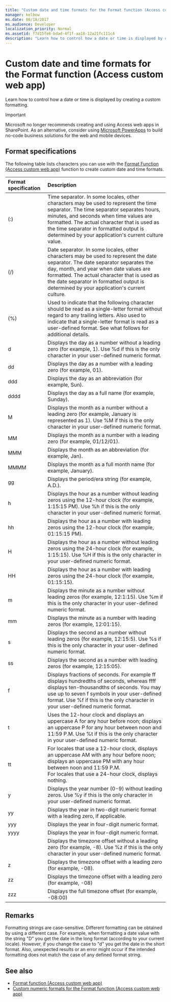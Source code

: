 ```yaml
---
title: "Custom date and time formats for the Format function (Access custom web app)" 
manager: kelbow
ms.date: 08/18/2017
ms.audience: Developer
localization_priority: Normal
ms.assetid: f7d15fe6-bdad-4f1f-aa18-12a21fc111c4
description: "Learn how to control how a date or time is displayed by creating a custom formatting."
---
```


# Custom date and time formats for the Format function (Access custom web app)

Learn how to control how a date or time is displayed by creating a custom formatting.
  
> [!IMPORTANT]
> Microsoft no longer recommends creating and using Access web apps in SharePoint. As an alternative, consider using [Microsoft PowerApps](https://powerapps.microsoft.com/en-us/) to build no-code business solutions for the web and mobile devices. 
  
## Format specifications

The following table lists characters you can use with the [Format Function (Access custom web app)](format-function-access-custom-web-app.md) function to create custom date and time formats. 
  
|**Format specification**|**Description**|
|:-----|:-----|
|(:)  <br/> |Time separator. In some locales, other characters may be used to represent the time separator. The time separator separates hours, minutes, and seconds when time values are formatted. The actual character that is used as the time separator in formatted output is determined by your application's current culture value.  <br/> |
|(/)  <br/> |Date separator. In some locales, other characters may be used to represent the date separator. The date separator separates the day, month, and year when date values are formatted. The actual character that is used as the date separator in formatted output is determined by your application's current culture.  <br/> |
|(%)  <br/> |Used to indicate that the following character should be read as a single-letter format without regard to any trailing letters. Also used to indicate that a single-letter format is read as a user-defined format. See what follows for additional details.  <br/> |
|d  <br/> |Displays the day as a number without a leading zero (for example, 1). Use %d if this is the only character in your user-defined numeric format.  <br/> |
|dd  <br/> |Displays the day as a number with a leading zero (for example, 01).  <br/> |
|ddd  <br/> |Displays the day as an abbreviation (for example, Sun).  <br/> |
|dddd  <br/> |Displays the day as a full name (for example, Sunday).  <br/> |
|M  <br/> |Displays the month as a number without a leading zero (for example, January is represented as 1). Use %M if this is the only character in your user-defined numeric format.  <br/> |
|MM  <br/> |Displays the month as a number with a leading zero (for example, 01/12/01).  <br/> |
|MMM  <br/> |Displays the month as an abbreviation (for example, Jan).  <br/> |
|MMMM  <br/> |Displays the month as a full month name (for example, January).  <br/> |
|gg  <br/> |Displays the period/era string (for example, A.D.).  <br/> |
|h  <br/> |Displays the hour as a number without leading zeros using the 12-hour clock (for example, 1:15:15 PM). Use %h if this is the only character in your user-defined numeric format.  <br/> |
|hh  <br/> |Displays the hour as a number with leading zeros using the 12-hour clock (for example, 01:15:15 PM).  <br/> |
|H  <br/> |Displays the hour as a number without leading zeros using the 24-hour clock (for example, 1:15:15). Use %H if this is the only character in your user-defined numeric format.  <br/> |
|HH  <br/> |Displays the hour as a number with leading zeros using the 24-hour clock (for example, 01:15:15).  <br/> |
|m  <br/> |Displays the minute as a number without leading zeros (for example, 12:1:15). Use %m if this is the only character in your user-defined numeric format.  <br/> |
|mm  <br/> |Displays the minute as a number with leading zeros (for example, 12:01:15).  <br/> |
|s  <br/> |Displays the second as a number without leading zeros (for example, 12:15:5). Use %s if this is the only character in your user-defined numeric format.  <br/> |
|ss  <br/> |Displays the second as a number with leading zeros (for example, 12:15:05).  <br/> |
|f  <br/> |Displays fractions of seconds. For example ff displays hundredths of seconds, whereas ffff displays ten-thousandths of seconds. You may use up to seven f symbols in your user-defined format. Use %f if this is the only character in your user-defined numeric format.  <br/> |
|t  <br/> |Uses the 12-hour clock and displays an uppercase A for any hour before noon; displays an uppercase P for any hour between noon and 11:59 P.M. Use %t if this is the only character in your user-defined numeric format.  <br/> |
|tt  <br/> |For locales that use a 12-hour clock, displays an uppercase AM with any hour before noon; displays an uppercase PM with any hour between noon and 11:59 P.M.  <br/> For locales that use a 24-hour clock, displays nothing.  <br/> |
|y  <br/> |Displays the year number (0-9) without leading zeros. Use %y if this is the only character in your user-defined numeric format.  <br/> |
|yy  <br/> |Displays the year in two-digit numeric format with a leading zero, if applicable.  <br/> |
|yyy  <br/> |Displays the year in four-digit numeric format.  <br/> |
|yyyy  <br/> |Displays the year in four-digit numeric format.  <br/> |
||Displays the timezone offset without a leading zero (for example, -8). Use %z if this is the only character in your user-defined numeric format.  <br/> |
|z  <br/> |Displays the timezone offset with a leading zero (for example, -08).  <br/> |
|zz  <br/> |Displays the timezone offset with a leading zero (for example, -08)  <br/> |
|zzz  <br/> |Displays the full timezone offset (for example, -08:00)  <br/> |
   
## Remarks

Formatting strings are case-sensitive. Different formatting can be obtained by using a different case. For example, when formatting a date value with the string "D" you get the date in the long format (according to your current locale). However, if you change the case to "d" you get the date in the short format. Also, unexpected results or an error might occur if the intended formatting does not match the case of any defined format string.
  
## See also

- [Format function (Access custom web app)](format-function-access-custom-web-app.md) 
- [Custom numeric formats for the Format function (Access custom web app)](custom-numeric-formats-for-the-format-function-access-custom-web-app.md)
  

